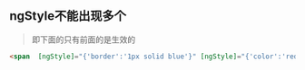 
## ngStyle不能出现多个

> 即下面的只有前面的是生效的
```html
<span  [ngStyle]="{'border':'1px solid blue'}" [ngStyle]="{'color':'red'}">111</span>
```
